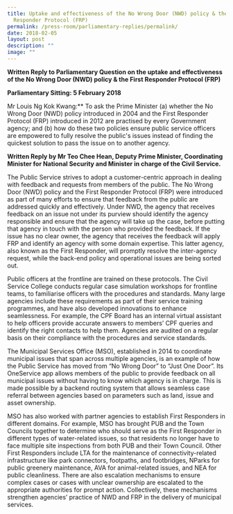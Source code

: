 ```yaml
---
title: Uptake and effectiveness of the No Wrong Door (NWD) policy & the First
  Responder Protocol (FRP)
permalink: /press-room/parliamentary-replies/permalink/
date: 2018-02-05
layout: post
description: ""
image: ""
---
```

**Written Reply to Parliamentary Question on the uptake and effectiveness of the No Wrong Door (NWD) policy & the First Responder Protocol (FRP)** 
  
**Parliamentary Sitting: 5 February 2018**  
  
Mr Louis Ng Kok Kwang:** To ask the Prime Minister (a) whether the No Wrong Door (NWD) policy introduced in 2004 and the First Responder Protocol (FRP) introduced in 2012 are practised by every Government agency; and (b) how do these two policies ensure public service officers are empowered to fully resolve the public's issues instead of finding the quickest solution to pass the issue on to another agency.  
  
**Written Reply by Mr Teo Chee Hean, Deputy Prime Minister, Coordinating Minister for National Security and Minister in charge of the Civil Service.**  
  
The Public Service strives to adopt a customer-centric approach in dealing with feedback and requests from members of the public. The No Wrong Door (NWD) policy and the First Responder Protocol (FRP) were introduced as part of many efforts to ensure that feedback from the public are addressed quickly and effectively. Under NWD, the agency that receives feedback on an issue not under its purview should identify the agency responsible and ensure that the agency will take up the case, before putting that agency in touch with the person who provided the feedback. If the issue has no clear owner, the agency that receives the feedback will apply FRP and identify an agency with some domain expertise. This latter agency, also known as the First Responder, will promptly resolve the inter-agency request, while the back-end policy and operational issues are being sorted out.  
  
Public officers at the frontline are trained on these protocols. The Civil Service College conducts regular case simulation workshops for frontline teams, to familiarise officers with the procedures and standards. Many large agencies include these requirements as part of their service training programmes, and have also developed innovations to enhance seamlessness. For example, the CPF Board has an internal virtual assistant to help officers provide accurate answers to members’ CPF queries and identify the right contacts to help them. Agencies are audited on a regular basis on their compliance with the procedures and service standards.  
  
The Municipal Services Office (MSO), established in 2014 to coordinate municipal issues that span across multiple agencies, is an example of how the Public Service has moved from “No Wrong Door” to “Just One Door”. Its OneService app allows members of the public to provide feedback on all municipal issues without having to know which agency is in charge. This is made possible by a backend routing system that allows seamless case referral between agencies based on parameters such as land, issue and asset ownership.  
  
MSO has also worked with partner agencies to establish First Responders in different domains. For example, MSO has brought PUB and the Town Councils together to determine who should serve as the First Responder in different types of water-related issues, so that residents no longer have to face multiple site inspections from both PUB and their Town Council. Other First Responders include LTA for the maintenance of connectivity-related infrastructure like park connectors, footpaths, and footbridges, NParks for public greenery maintenance, AVA for animal-related issues, and NEA for public cleanliness. There are also escalation mechanisms to ensure complex cases or cases with unclear ownership are escalated to the appropriate authorities for prompt action. Collectively, these mechanisms strengthen agencies’ practice of NWD and FRP in the delivery of municipal services.